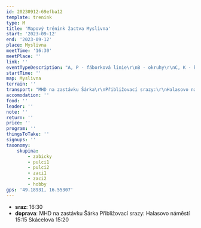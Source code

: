 ```yaml
---
id: 20230912-69efba12
template: trenink
type: M
title: 'Mapový trénink žactva Myslivna'
start: '2023-09-12'
end: '2023-09-12'
place: Myslivna
meetTime: '16:30'
meetPlace: ''
link: ''
eventTypeDescription: "A, P - fáborková linie\r\nB - okruhy\r\nC, K - krátké postupy"
startTime: ''
map: Myslivna
terrain: ''
transport: "MHD na zastávku Šárka\r\nPřibližovací srazy:\r\nHalasovo náměstí 15:15\r\nSkácelova 15:20"
accomodation: ''
food: ''
leader: ''
note: ''
return: ''
price: ''
program: ''
thingsToTake: ''
signups: ''
taxonomy:
    skupina:
        - zabicky
        - pulci1
        - pulci2
        - zaci1
        - zaci2
        - hobby
gps: '49.18931, 16.55307'
---
```


* **sraz**: 16:30
* **doprava**: MHD na zastávku Šárka
Přibližovací srazy:
Halasovo náměstí 15:15
Skácelova 15:20
